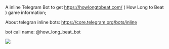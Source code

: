 A inline Telegram Bot to get https://howlongtobeat.com/ ( How Long to Beat ) game information;

About telegran inline bots: https://core.telegram.org/bots/inline

bot call name: @how_long_beat_bot

<a href="https://codeclimate.com/github/icehaku/mcs-bot"><img src="https://codeclimate.com/github/icehaku/how_long_to_beat_bot/badges/gpa.svg" /></a>



